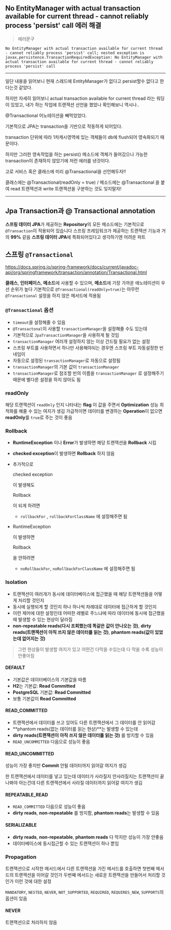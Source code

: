 ## No EntityManager with actual transaction available for current thread - cannot reliably process 'persist' call 에러 해결

> 에러문구

```text
No EntityManager with actual transaction available for current thread - cannot reliably process 'persist' call; nested exception is javax.persistence.TransactionRequiredException: No EntityManager with actual transaction available for current thread - cannot reliably process 'persist' call
```

---

일단 내용을 읽어보니 현재 스레드에 EntityManager가 없다고 persist할수 없다고 한다는것 같았다.

 하지만 자세히 읽어보니 actual transaction available for current thread 라는 워딩이 있었고, 내가 하는 작업에 트랜잭션 선언을 했었나 확인해보니 역시나..

 @Transactional 어노테이션을 빼먹었었다.

 기본적으로 JPA는 transaction을 기반으로 작동하게 되어있다.

 transaction 단위에 따라 1차캐시영역에 있는 객체들이 db에 flush되어 영속화되기 때문이다.

 하지만 그러한 영속작업을 하는 persist() 메소드에 객체가 들어갔으나 가능한 transaction이 존재하지 않았기에 저런 에러를 낸것이다.

 고로 서비스 혹은 클래스에 미리 @Transactional을 선언해두자!!

 클래스에는 @Transactional(readOnly = true) / 메소드에는 @Transactional 을 붙여 read 트랜잭션과 write 트랜잭션을 구분하는 것도 잊지말자!

---

## Jpa Transaction과 @ Transactional annotation

**스프링 데이터 JPA**가 제공하는 **Repository**의 모든 메소드에는 기본적으로 `@Transaction`이 적용되어 있습니다
스프링 프레임워크가 제공하는 트랜잭션 기능과 거의 **99%** 같음 **스프링 데이터 JPA**에 특화되어있다고 생각하기엔 어려운 파트
 

## 스프링 `@Transactional`

https://docs.spring.io/spring-framework/docs/current/javadoc-api/org/springframework/transaction/annotation/Transactional.html

**클래스**, **인터페이스**, **메소드**에 사용할 수 있으며, **메소드**에 가장 가까운 애노테이션이 우선 순위가 높다
기본적으로 `@Transactional(readOnly=true)`는 아무런 `@Transactional` 설정을 하지 않은 메서드에 적용됨

### `@Transactional` 옵션

- `timeout`을 설정해줄 수 있음
- `@Transactonal`이 사용할 `transactionManager`을 설정해줄 수도 있는데
- 기본적으로 `JpaTransactionManager`을 사용하게 될 것임
- `transactionManager` 여러개 설정하지 않는 이상 건드릴 필요가 없는 설정
- 스프링 부트를 사용하면서 하나만 사용해야되는 경우엔 스프링 부트 자동설정한 빈 네임이
- 자동으로 설정된 `transactionManager`로 자동으로 설정됨
- `transactionManager`의 기본 값이 `transactionManager`
- `transactionManager`로 참조할 빈의 이름을 `transactionManager` 로 설정해주기 때문에 별다른 설정을 하지 않아도 됨

### readOnly

해당 트랜잭션이 `readOnly` 인지 나타내는 **flag** 이 값을 주면서 **Optimization** 성능 최적화를 해줄 수 있는 여지가 생김
가급적이면 데이터를 변경하는 **Operation**이 없으면 **readOnly**를 `true`로 주는 것이 좋음

### Rollback

- **RuntimeException** 이나 **Error**가 발생하면 해당 트랜잭션을 **Rollback** 시킴

- **checked exception**이 발생하면 **Rollback** 하지 않음

- 추가적으로

   

  checked exception

  이 발생해도

   

  Rollback

  이 되게 하려면

  - `rollbackFor` , `rollbackForClassName` 에 설정해주면 됨

- RuntimeException

   

  이 발생하면

   

  Rollback

  을 안하려면

  - `noRollbackFor`, `noRollbackForClassName` 에 설정해주면 됨

### Isolation

- 트랜잭션이 여러개가 동시에 데이터베이스에 접근했을 때 해당 트랜잭션들을 어떻게 처리할 것인지
- 동시에 실행되게 할 것인지 하나 하나씩 차례대로 데이터에 접근하게 할 것인지
- 이런 제어에 대한 설정인데 어떠한 레벨로 주느냐에 따라 데이터에 동시에 접근했을때 발생할 수 있는 현상이 달라짐
- **non-repeatable reads(다시 조회했는데 똑같은 값이 안나오는 것)**, **dirty reads(트랜잭션이 아직 쓰지 않은 데이터를 읽는 것)**,
  **phantom reads(값이 있었는데 없어지는 것)**

> 그런 현상들이 발생할 여지가 있고 어떤건 다막을 수있는데 다 막을 수록 성능이 안좋아짐

#### DEFAULT

- 기본값은 데이터베이스의 기본값을 따름
- **H2**는 기본값: **Read Committed**
- **PostgreSQL** 기본값: **Read Committed**
- 보통 기본값이 **Read Committed**

#### READ_COMMITTED

- 트랜잭션에서 데이터를 쓰고 있어도 다른 트랜잭션에서 그 데이터를 안 읽어감
- **phantom reads(없는 데이터를 읽는 현상)**는 발생할 수 있는데
- **dirty reads(트랜잭션이 아직 쓰지 않은 데이터를 읽는 것)** 를 방지할 수 있음
- `READ_UNCOMMITTED` 다음으로 성능이 좋음

#### READ_UNCOMMITTED

성능이 가장 좋지만 **Commit** 안될 데이터까지 읽어갈 여지가 생김

한 트랜잭션에서 데이터를 넣고 있는데 데이터가 사라질지 안사라질지는 트랜잭션이 끝나봐야 아는건데
다른 트랜잭션에서 사라질 데이터까지 읽어갈 여지가 생김

#### REPEATABLE_READ

- `READ_COMMITTED` 다음으로 성능이 좋음
- **dirty reads**, **non-repeatable** 를 방지함, **phantom reads**는 발생할 수 있음

#### SERIALIZABLE

- **dirty reads**, **non-repeatable**, **phantom reads** 다 막지만 성능이 가장 안좋음
- 데이터베이스에 동시접근할 수 있는 트랜잭션이 하나 뿐임

### Propagation

트랜잭션으로 시작한 메서드에서 다른 트랜잭션을 가진 메서드를 호출하면
첫번째 메서드의 트랜잭션을 이어갈 것인가 두번째 메서드는 새로운 트랜잭션을 만들어서 처리할 것인가
이런 것에 대한 설정

`MANDATORY`, `NESTED`, `NEVER`, `NOT_SUPPORTED`, `REQUIRED`, `REQUIRES_NEW`, `SUPPORTS`의 옵션이 있음

#### NEVER

트랜잭션으로 처리하지 않음